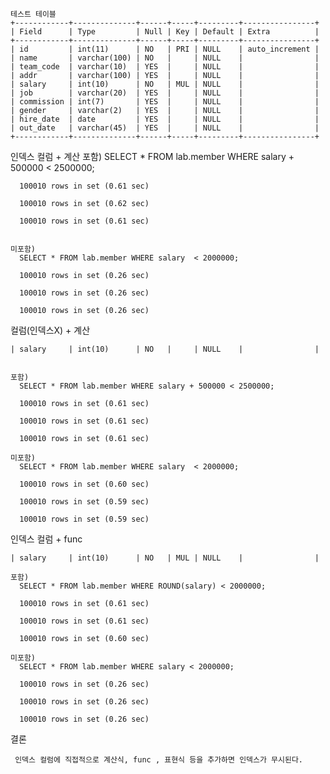 

    테스트 테이블
    +------------+--------------+------+-----+---------+----------------+
    | Field      | Type         | Null | Key | Default | Extra          |
    +------------+--------------+------+-----+---------+----------------+
    | id         | int(11)      | NO   | PRI | NULL    | auto_increment |
    | name       | varchar(100) | NO   |     | NULL    |                |
    | team_code  | varchar(10)  | YES  |     | NULL    |                |
    | addr       | varchar(100) | YES  |     | NULL    |                |
    | salary     | int(10)      | NO   | MUL | NULL    |                |
    | job        | varchar(20)  | YES  |     | NULL    |                |
    | commission | int(7)       | YES  |     | NULL    |                |
    | gender     | varchar(2)   | YES  |     | NULL    |                |
    | hire_date  | date         | YES  |     | NULL    |                |
    | out_date   | varchar(45)  | YES  |     | NULL    |                |
    +------------+--------------+------+-----+---------+----------------+



  인덱스 컬럼 + 계산
    포함) 
      SELECT * FROM lab.member WHERE salary + 500000 < 2500000;

      100010 rows in set (0.61 sec)

      100010 rows in set (0.62 sec)

      100010 rows in set (0.61 sec)


    미포함)
      SELECT * FROM lab.member WHERE salary  < 2000000;

      100010 rows in set (0.26 sec)

      100010 rows in set (0.26 sec)

      100010 rows in set (0.26 sec)


  컬럼(인덱스X) + 계산

    | salary     | int(10)      | NO   |     | NULL    |                |


    포함)
      SELECT * FROM lab.member WHERE salary + 500000 < 2500000;

      100010 rows in set (0.61 sec)

      100010 rows in set (0.61 sec)

      100010 rows in set (0.61 sec)

    미포함)
      SELECT * FROM lab.member WHERE salary  < 2000000;

      100010 rows in set (0.60 sec)

      100010 rows in set (0.59 sec)

      100010 rows in set (0.59 sec)


  인덱스 컬럼 + func

    | salary     | int(10)      | NO   | MUL | NULL    |                |

    포함) 
      SELECT * FROM lab.member WHERE ROUND(salary) < 2000000;

      100010 rows in set (0.61 sec)

      100010 rows in set (0.61 sec)

      100010 rows in set (0.60 sec)

    미포함)
      SELECT * FROM lab.member WHERE salary < 2000000;

      100010 rows in set (0.26 sec)

      100010 rows in set (0.26 sec)

      100010 rows in set (0.26 sec)


  결론
  
     인덱스 컬럼에 직접적으로 계산식, func , 표현식 등을 추가하면 인덱스가 무시된다.

